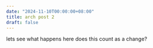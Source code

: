 ```yaml
---
date: "2024-11-10T00:00:00+08:00"
title: arch post 2
draft: false
---
```


lets see what happens here
does this count as a change?
